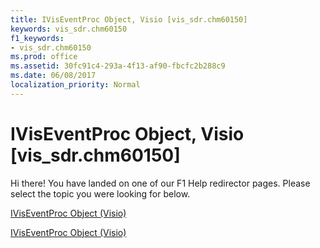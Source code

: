```yaml
---
title: IVisEventProc Object, Visio [vis_sdr.chm60150]
keywords: vis_sdr.chm60150
f1_keywords:
- vis_sdr.chm60150
ms.prod: office
ms.assetid: 30fc91c4-293a-4f13-af90-fbcfc2b288c9
ms.date: 06/08/2017
localization_priority: Normal
---
```



# IVisEventProc Object, Visio [vis_sdr.chm60150]

Hi there! You have landed on one of our F1 Help redirector pages. Please select the topic you were looking for below.

[IVisEventProc Object (Visio)](http://msdn.microsoft.com/library/b6725db2-82fd-46f8-0474-0f88904eaa33.aspx)

[IVisEventProc Object (Visio)](http://msdn.microsoft.com/library/332ec60d-c70a-9d7f-15ad-bb797f60b3a5%28Office.15%29.aspx)



